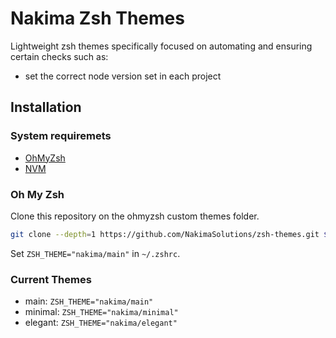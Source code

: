 # Nakima Zsh Themes

Lightweight zsh themes specifically focused on automating and ensuring certain checks such as:

- set the correct node version set in each project

## Installation

### System requiremets

- [OhMyZsh](https://github.com/ohmyzsh/ohmyzsh)
- [NVM](https://github.com/nvm-sh/nvm)

### Oh My Zsh

Clone this repository on the ohmyzsh custom themes folder.

```zsh
git clone --depth=1 https://github.com/NakimaSolutions/zsh-themes.git ${ZSH_CUSTOM:-$HOME/.oh-my-zsh/custom}/themes/nakima
```

Set `ZSH_THEME="nakima/main"` in `~/.zshrc`.

### Current Themes

- main: `ZSH_THEME="nakima/main"`
- minimal: `ZSH_THEME="nakima/minimal"`
- elegant: `ZSH_THEME="nakima/elegant"`
